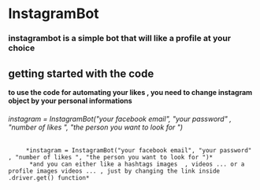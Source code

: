 # InstagramBot
 ### instagrambot is a  simple bot that will like a profile at your choice 
  ## getting started with the code 
   **to use the code for automating your likes , you need  to change instagram object by your personal informations**
  ###### instagram = InstagramBot("your facebook email", "your password" , "number of likes ", "the person you want to look for ")
   
   
         *instagram = InstagramBot("your facebook email", "your password" , "number of likes ", "the person you want to look for ")*
          *and you can either like a hashtags images  , videos ... or a profile images videos ... , just by changing the link inside  .driver.get() function*
